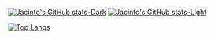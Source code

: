 [![Jacinto's GitHub stats-Dark](https://github-readme-stats.vercel.app/api?username=Jacinto27&show_icons=true&theme=dark#gh-dark-mode-only&count_private=true&show_icons=true)](https://anuraghazra/github-readme-stats#gh-dark-mode-only)
[![Jacinto's GitHub stats-Light](https://github-readme-stats.vercel.app/api?username=Jacinto27&show_icons=true&theme=default#gh-light-mode-only&count_private=true&show_icons=true)](https://anuraghazra/github-readme-stats#gh-light-mode-only)

[![Top Langs](https://github-readme-stats.vercel.app/api/top-langs/?username=Jacinto27&layout=compact)](https://github.com/anuraghazra/github-readme-stats)
<!---
Jacinto27/Jacinto27 is a ✨ special ✨ repository because its `README.md` (this file) appears on your GitHub profile.
You can click the Preview link to take a look at your changes.
--->
